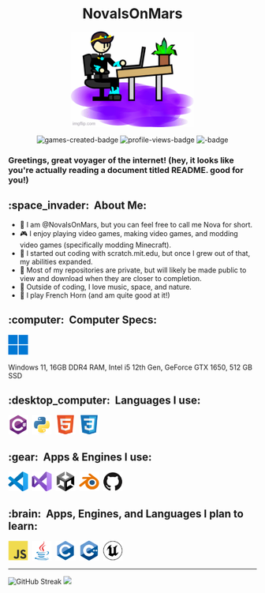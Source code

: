 <h1 align="center">NovaIsOnMars</h1>
<p align="center">
<img src="https://github.com/NovaIsOnMars/NovaIsOnMars/blob/a2e7ae317ab5184fb52c48a0771602aa44e6eb92/desk.gif" alt="low-quality-gif-of-nova-typing" width="250"/>
</p>
<div align="center">
  <img src="https://img.shields.io/badge/Games_Created-1-6c0bba?style=flat-square" alt="games-created-badge"/>
  <img src="https://komarev.com/ghpvc/?username=novaisonmars&abbreviated=true&style=flat-square&color=380d70" alt="profile-views-badge"/>
  <img src="https://img.shields.io/badge/Privated_Repos-4-631c9c?style=flat-square" alt="-badge"/>
</div>
<h3>Greetings, great voyager of the internet! (hey, it looks like you're actually reading a document titled README. good for you!)</h3>
<h2>:space_invader:&nbsp; About Me:</h2>

- :wave: I am @NovaIsOnMars, but you can feel free to call me Nova for short.
- :video_game: I enjoy playing video games, making video games, and modding video games (specifically modding Minecraft).
- :seedling: I started out coding with scratch.mit.edu, but once I grew out of that, my abilities expanded.
- :deciduous_tree: Most of my repositories are private, but will likely be made public to view and download when they are closer to completion.
- :milky_way: Outside of coding, I love music, space, and nature.
- :postal_horn: I play French Horn (and am quite good at it!)

<h2>:computer:&nbsp; Computer Specs:</h2>
<div>
  <img src="https://github.com/devicons/devicon/blob/master/icons/windows11/windows11-original.svg" title="Windows11" alt="Windows11" width="40" height="40"/>&nbsp;
  <p>Windows 11, 16GB DDR4 RAM, Intel i5 12th Gen, GeForce GTX 1650, 512 GB SSD</p>
</div>
<h2>:desktop_computer:&nbsp; Languages I use:</h2>
<div>
  <img src="https://github.com/devicons/devicon/blob/master/icons/csharp/csharp-original.svg" title="C#" alt="C#" width="40" height="40"/>&nbsp;
  <img src="https://github.com/devicons/devicon/blob/master/icons/python/python-original.svg" title="Python" alt="Python" width="40" height="40"/>&nbsp;
  <img src="https://github.com/devicons/devicon/blob/master/icons/html5/html5-original.svg" title="HTML" alt="HTML" width="40" height="40"/>&nbsp;
  <img src="https://github.com/devicons/devicon/blob/master/icons/css3/css3-original.svg" title="CSS" alt="CSS" width="40" height="40"/>&nbsp;
</div>
<h2>:gear:&nbsp; Apps & Engines I use:</h2>
<div>
    <img src="https://github.com/devicons/devicon/blob/master/icons/vscode/vscode-original.svg" title="VSCode" alt="VScode" width="40" height="40"/>&nbsp;
  <img src="https://github.com/devicons/devicon/blob/master/icons/visualstudio/visualstudio-original.svg" title="VisualStudio" alt="VisualStudio" width="40" height="40"/>&nbsp;
  <img src="https://github.com/devicons/devicon/blob/master/icons/unity/unity-original.svg" title="Unity" alt="Unity" width="40" height="40"/>&nbsp;
  <img src="https://github.com/devicons/devicon/blob/master/icons/blender/blender-original.svg" title="Blender" alt="Blender" width="40" height="40"/>&nbsp;
  <img src="https://github.com/devicons/devicon/blob/master/icons/github/github-original.svg" title="Blender" alt="Blender" width="40" height="40"/>&nbsp;
</div>
<h2>:brain:&nbsp; Apps, Engines, and Languages I plan to learn:</h2>
<div>
  <img src="https://github.com/devicons/devicon/blob/master/icons/javascript/javascript-original.svg" title="JavaScript" alt="JavaScript" width="40" height="40"/>&nbsp;
  <img src="https://github.com/devicons/devicon/blob/master/icons/java/java-original.svg" title="Java" alt="Java" width="40" height="40"/>&nbsp;
  <img src="https://github.com/devicons/devicon/blob/master/icons/c/c-original.svg" title="C" alt="C" width="40" height="40"/>&nbsp;
  <img src="https://github.com/devicons/devicon/blob/master/icons/cplusplus/cplusplus-original.svg" title="C++" alt="C++" width="40" height="40"/>&nbsp;
  <img src="https://github.com/devicons/devicon/blob/master/icons/unrealengine/unrealengine-original.svg" title="UnrealEngine" alt="UnrealEngine" width="40" height="40"/>&nbsp;
</div>
<hr></hr>
<div>
  <img height=200 src="https://streak-stats.demolab.com?user=NovaIsOnMars&theme=shadow-purple&border_radius=10&card_width=450" alt="GitHub Streak" />
  <img height=200 src="https://github-readme-stats.vercel.app/api/top-langs?username=novaisonmars&layout=compact&langs_count=8&card_width=324&border_radius=10&border_color=531778&bg_color=00000000&title_color=720fab&text_color=b688d1"/>&nbsp;
</div>
